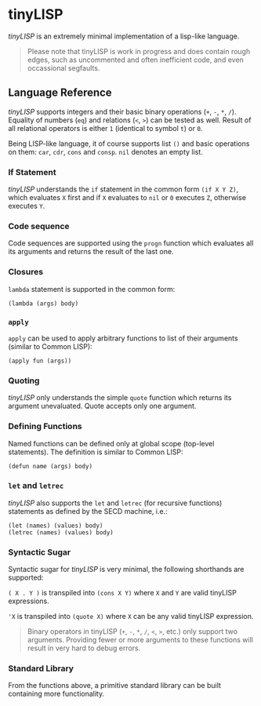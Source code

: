 # tinyLISP

*tinyLISP* is an extremely minimal implementation of a lisp-like language.

> Please note that tinyLISP is work in progress and does contain rough edges, such as uncommented and often inefficient code, and even occassional segfaults.

## Language Reference

*tinyLISP* supports integers and their basic binary operations (`+`, `-`, `*`, `/`). Equality of numbers (`eq`) and relations (`<`, `>`) can be tested as well. Result of all relational operators is either `1` (identical to symbol `t`) or `0`. 

Being LISP-like language, it of course supports list `()` and basic operations on them: `car`, `cdr`, `cons` and `consp`. `nil` denotes an empty list.

### If Statement

*tinyLISP* understands the `if` statement in the common form `(if X Y Z)`, which evaluates `X` first and if `X` evaluates to `nil` or `0` executes `Z`, otherwise executes `Y`.

### Code sequence

Code sequences are supported using the `progn` function which evaluates all its arguments and returns the result of the last one. 

### Closures

`lambda` statement is supported in the common form:

```
(lambda (args) body)
```

### `apply`

`apply` can be used to apply arbitrary functions to list of their arguments (similar to Common LISP):

```
(apply fun (args))
```

### Quoting

*tinyLISP* only understands the simple `quote` function which returns its argument unevaluated. Quote accepts only one argument.

### Defining Functions

Named functions can be defined only at global scope (top-level statements). The definition is similar to Common LISP:

```
(defun name (args) body)
```

### `let` and `letrec`

*tinyLISP* also supports the `let` and `letrec` (for recursive functions) statements as defined by the SECD machine, i.e.:

```
(let (names) (values) body)
(letrec (names) (values) body)
```

### Syntactic Sugar

Syntactic sugar for *tinyLISP* is very minimal, the following shorthands are supported:

`( X . Y )` is transpiled into `(cons X Y)` where `X` and `Y` are valid tinyLISP expressions. 

`'X` is transpiled into `(quote X)` where `X` can be any valid tinyLISP expression. 

> Binary operators in tinyLISP (`+`, `-`, `*`, `/`, `<`, `>`, etc.) only support two arguments. Providing fewer or more arguments to these functions will result in very hard to debug errors. 

### Standard Library

From the functions above, a primitive standard library can be built containing more functionality. 



